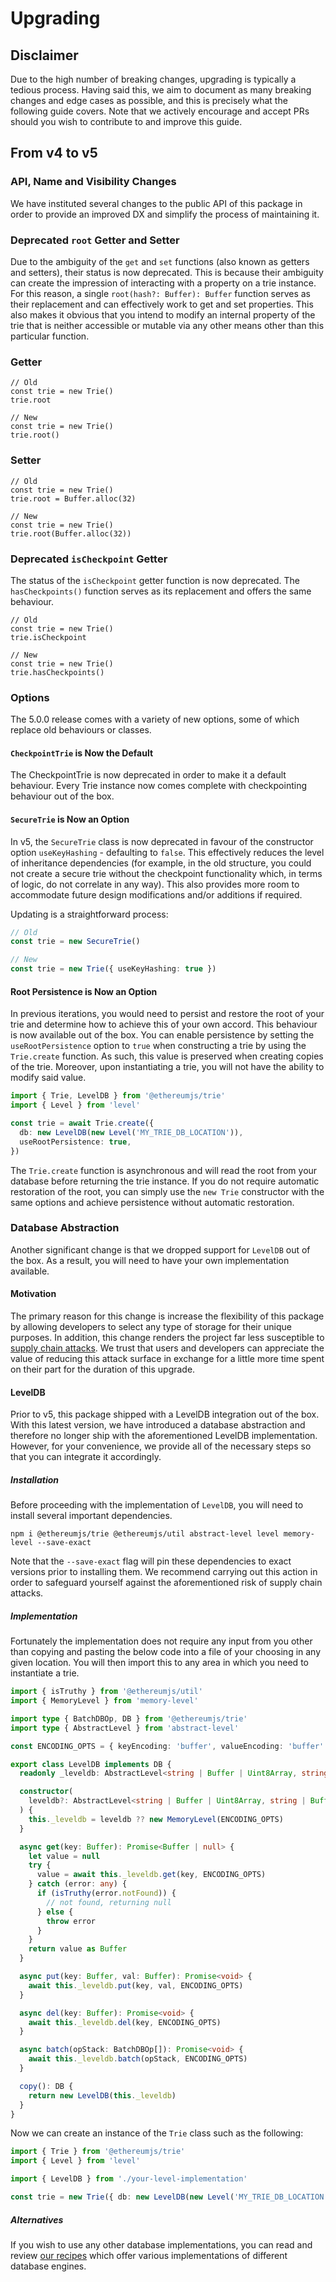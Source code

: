 # Upgrading

## Disclaimer

Due to the high number of breaking changes, upgrading is typically a tedious process. Having said this, we aim to document as many breaking changes and edge cases as possible, and this is precisely what the following guide covers. Note that we actively encourage and accept PRs should you wish to contribute to and improve this guide.

## From v4 to v5

### API, Name and Visibility Changes

We have instituted several changes to the public API of this package in order to provide an improved DX and simplify the process of maintaining it.

### Deprecated `root` Getter and Setter

Due to the ambiguity of the `get` and `set` functions (also known as getters and setters), their status is now deprecated. This is because their ambiguity can create the impression of interacting with a property on a trie instance. For this reason, a single `root(hash?: Buffer): Buffer` function serves as their replacement and can effectively work to get and set properties. This also makes it obvious that you intend to modify an internal property of the trie that is neither accessible or mutable via any other means other than this particular function.

### Getter

```tsx
// Old
const trie = new Trie()
trie.root

// New
const trie = new Trie()
trie.root()
```

### Setter

```tsx
// Old
const trie = new Trie()
trie.root = Buffer.alloc(32)

// New
const trie = new Trie()
trie.root(Buffer.alloc(32))
```

### Deprecated `isCheckpoint` Getter

The status of the `isCheckpoint` getter function is now deprecated. The `hasCheckpoints()` function serves as its replacement and offers the same behaviour.

```tsx
// Old
const trie = new Trie()
trie.isCheckpoint

// New
const trie = new Trie()
trie.hasCheckpoints()
```

####

### Options

The 5.0.0 release comes with a variety of new options, some of which replace old behaviours or classes.

#### `CheckpointTrie` is Now the Default

The CheckpointTrie is now deprecated in order to make it a default behaviour. Every Trie instance now comes complete with checkpointing behaviour out of the box.

#### `SecureTrie` is Now an Option

In v5, the `SecureTrie` class is now deprecated in favour of the constructor option `useKeyHashing` - defaulting to `false`. This effectively reduces the level of inheritance dependencies (for example, in the old structure, you could not create a secure trie without the checkpoint functionality which, in terms of logic, do not correlate in any way). This also provides more room to accommodate future design modifications and/or additions if required.

Updating is a straightforward process:

```ts
// Old
const trie = new SecureTrie()

// New
const trie = new Trie({ useKeyHashing: true })
```

#### Root Persistence is Now an Option

In previous iterations, you would need to persist and restore the root of your trie and determine how to achieve this of your own accord. This behaviour is now available out of the box. You can enable persistence by setting the `useRootPersistence` option to `true` when constructing a trie by using the `Trie.create` function. As such, this value is preserved when creating copies of the trie. Moreover, upon instantiating a trie, you will not have the ability to modify said value.

```ts
import { Trie, LevelDB } from '@ethereumjs/trie'
import { Level } from 'level'

const trie = await Trie.create({
  db: new LevelDB(new Level('MY_TRIE_DB_LOCATION')),
  useRootPersistence: true,
})
```

The `Trie.create` function is asynchronous and will read the root from your database before returning the trie instance. If you do not require automatic restoration of the root, you can simply use the `new Trie` constructor with the same options and achieve persistence without automatic restoration.

### Database Abstraction

Another significant change is that we dropped support for `LevelDB` out of the box. As a result, you will need to have your own implementation available.

#### Motivation

The primary reason for this change is increase the flexibility of this package by allowing developers to select any type of storage for their unique purposes. In addition, this change renders the project far less susceptible to [supply chain attacks](https://en.wikipedia.org/wiki/Supply_chain_attack). We trust that users and developers can appreciate the value of reducing this attack surface in exchange for a little more time spent on their part for the duration of this upgrade.

#### LevelDB

Prior to v5, this package shipped with a LevelDB integration out of the box. With this latest version, we have introduced a database abstraction and therefore no longer ship with the aforementioned LevelDB implementation. However, for your convenience, we provide all of the necessary steps so that you can integrate it accordingly.

##### Installation

Before proceeding with the implementation of `LevelDB`, you will need to install several important dependencies.

```shell
npm i @ethereumjs/trie @ethereumjs/util abstract-level level memory-level --save-exact
```

Note that the `--save-exact` flag will pin these dependencies to exact versions prior to installing them. We recommend carrying out this action in order to safeguard yourself against the aforementioned risk of supply chain attacks.

##### Implementation

Fortunately the implementation does not require any input from you other than copying and pasting the below code into a file of your choosing in any given location. You will then import this to any area in which you need to instantiate a trie.

```ts
import { isTruthy } from '@ethereumjs/util'
import { MemoryLevel } from 'memory-level'

import type { BatchDBOp, DB } from '@ethereumjs/trie'
import type { AbstractLevel } from 'abstract-level'

const ENCODING_OPTS = { keyEncoding: 'buffer', valueEncoding: 'buffer' }

export class LevelDB implements DB {
  readonly _leveldb: AbstractLevel<string | Buffer | Uint8Array, string | Buffer, string | Buffer>

  constructor(
    leveldb?: AbstractLevel<string | Buffer | Uint8Array, string | Buffer, string | Buffer> | null
  ) {
    this._leveldb = leveldb ?? new MemoryLevel(ENCODING_OPTS)
  }

  async get(key: Buffer): Promise<Buffer | null> {
    let value = null
    try {
      value = await this._leveldb.get(key, ENCODING_OPTS)
    } catch (error: any) {
      if (isTruthy(error.notFound)) {
        // not found, returning null
      } else {
        throw error
      }
    }
    return value as Buffer
  }

  async put(key: Buffer, val: Buffer): Promise<void> {
    await this._leveldb.put(key, val, ENCODING_OPTS)
  }

  async del(key: Buffer): Promise<void> {
    await this._leveldb.del(key, ENCODING_OPTS)
  }

  async batch(opStack: BatchDBOp[]): Promise<void> {
    await this._leveldb.batch(opStack, ENCODING_OPTS)
  }

  copy(): DB {
    return new LevelDB(this._leveldb)
  }
}
```

Now we can create an instance of the `Trie` class such as the following:

```ts
import { Trie } from '@ethereumjs/trie'
import { Level } from 'level'

import { LevelDB } from './your-level-implementation'

const trie = new Trie({ db: new LevelDB(new Level('MY_TRIE_DB_LOCATION')) })
```

##### Alternatives

If you wish to use any other database implementations, you can read and review [our recipes](./recipes) which offer various implementations of different database engines.
